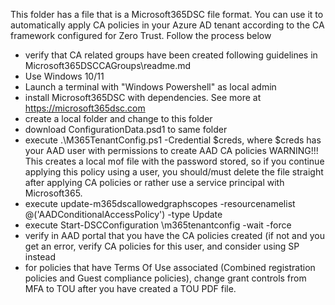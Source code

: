 This folder has a file that is a Microsoft365DSC file format. You can use it to automatically apply CA policies in your Azure AD tenant according to
the CA framework configured for Zero Trust. Follow the process below
- verify that CA related groups have been created following guidelines in Microsoft365DSCCAGroups\readme.md
- Use Windows 10/11
- Launch a terminal with "Windows Powershell" as local admin
- install Microsoft365DSC with dependencies. See more at https://microsoft365dsc.com 
- create a local folder <m365dsccapoliciesfolder> and change to this folder
- download ConfigurationData.psd1 to same folder
- execute .\M365TenantConfig.ps1 -Credential $creds, where $creds has your AAD user with permissions to create AAD CA policies
  WARNING!!! This creates a local mof file with the password stored, so if you continue applying this policy using a user, 
  you should/must delete the file straight after applying CA policies or rather use a service principal with Microsoft365.
- execute update-m365dscallowedgraphscopes -resourcenamelist @('AADConditionalAccessPolicy') -type Update
- execute Start-DSCConfiguration <m365dsccapoliciesfolder>\m365tenantconfig -wait -force
- verify in AAD portal that you have the CA policies created (if not and you get an error, verify CA policies for this user, and consider using SP instead
- for policies that have Terms Of Use associated (Combined registration policies and Guest compliance policies), change grant controls from MFA to TOU after you have created a TOU PDF file.                                                        
